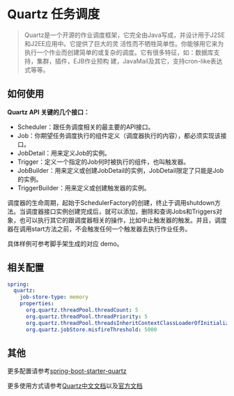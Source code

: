 # Quartz 任务调度

> Quartz是一个开源的作业调度框架，它完全由Java写成，并设计用于J2SE和J2EE应用中。它提供了巨大的灵 活性而不牺牲简单性。你能够用它来为执行一个作业而创建简单的或复杂的调度。它有很多特征，如：数据库支持，集群，插件，EJB作业预构 建，JavaMail及其它，支持cron-like表达式等等。

## 如何使用

**Quartz API 关键的几个接口：**
- Scheduler：跟任务调度相关的最主要的API接口。
- Job：你期望任务调度执行的组件定义（调度器执行的内容），都必须实现该接口。
- JobDetail：用来定义Job的实例。
- Trigger：定义一个指定的Job何时被执行的组件，也叫触发器。
- JobBuilder：用来定义或创建JobDetail的实例，JobDetail限定了只能是Job的实例。
- TriggerBuilder：用来定义或创建触发器的实例。

调度器的生命周期，起始于SchedulerFactory的创建，终止于调用shutdown方法。当调度器接口实例创建完成后，就可以添加，删除和查询Jobs和Triggers对象，也可以执行其它的跟调度器相关的操作，比如中止触发器的触发。并且，调度器在调用start方法之前，不会触发任何一个触发器去执行作业任务。

具体样例可参考脚手架生成的对应 demo。

## 相关配置

```yaml
spring:
  quartz:
    job-store-type: memory
    properties:
      org.quartz.threadPool.threadCount: 5
      org.quartz.threadPool.threadPriority: 5
      org.quartz.threadPool.threadsInheritContextClassLoaderOfInitializingThread: true
      org.quartz.jobStore.misfireThreshold: 5000
```

## 其他

更多配置请参考[spring-boot-starter-quartz](https://docs.spring.io/spring-boot/docs/2.0.0.M3/reference/html/boot-features-quartz.html)

更多使用方式请参考[Quartz中文文档](https://xuzongbao.gitbooks.io/quartz/content/)以及[官方文档](http://www.quartz-scheduler.org/documentation/2.4.0-SNAPSHOT/migration-guide.html)